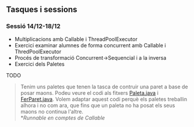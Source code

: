 ## Tasques i sessions

### Sessió 14/12-18/12
- Multiplicacions amb Callable i ThreadPoolExecutor
- Exercici examinar alumnes de forma concurrent amb Callable i ThredPoolExecutor
- Procés de transformació Concurrent->Sequencial i a la inversa
- Exercici dels Paletes

 TODO
> Tenim uns paletes que tenen la tasca de contruir una paret a base de posar maons.
> Podeu veure el codi als fitxers [Paleta.java](src/a1/Paleta.java) i [FerParet.java](src/a1/FerParet.java).
> Volem adaptar aquest codi perquè els paletes treballin alhora i no com ara, que fins que un paleta no ha posat els seus maons no continua l'altre.  
> *_Runnable en comptes de Callable_

